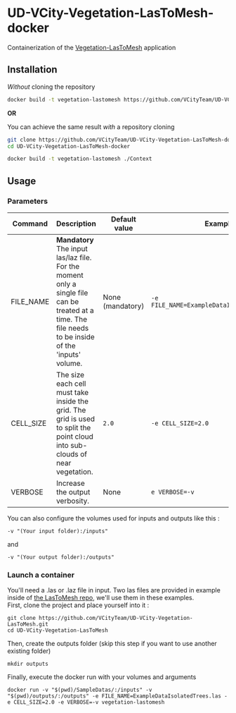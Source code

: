 # UD-VCity-Vegetation-LasToMesh-docker
Containerization of the [Vegetation-LasToMesh](https://github.com/VCityTeam/UD-VCity-Vegetation-LasToMesh) application

## Installation

_Without_ cloning the repository

```bash
docker build -t vegetation-lastomesh https://github.com/VCityTeam/UD-VCity-Vegetation-LasToMesh-docker.git#:Context
```
**OR**

You can achieve the same result _with_ a repository cloning

```bash
git clone https://github.com/VCityTeam/UD-VCity-Vegetation-LasToMesh-docker.git
cd UD-VCity-Vegetation-LasToMesh-docker
```
```bash
docker build -t vegetation-lastomesh ./Context
```

## Usage

### Parameters

| Command    | Description                                                                                                                                           | Default value      | Example                                     |
| ---------- | ----------------------------------------------------------------------------------------------------------------------------------------------------- | ------------------ | ------------------------------------------- |
|  FILE_NAME | **Mandatory** The input las/laz file. For the moment only a single file can be treated at a time. The file needs to be inside of the 'inputs' volume. | None (mandatory)   | `-e FILE_NAME=ExampleDataIsolatedTrees.las` |
|  CELL_SIZE | The size each cell must take inside the grid. The grid is used to split the point cloud into sub-clouds of near vegetation.                           | `2.0`              | `-e CELL_SIZE=2.0`                          |
|  VERBOSE   | Increase the output verbosity.                                                                                                                        | None               | `e VERBOSE=-v`                              |

You can also configure the volumes used for inputs and outputs like this :
```
-v "(Your input folder):/inputs"
```
and 
```
-v "(Your output folder):/outputs"
```

### Launch a container

You'll need a .las or .laz file in input. Two las files are provided in example inside of [the LasToMesh repo](https://github.com/VCityTeam/UD-VCity-Vegetation-LasToMesh/tree/master/SampleDatas), we'll use them in these examples.  
First, clone the project and place yourself into it :

```shell
git clone https://github.com/VCityTeam/UD-VCity-Vegetation-LasToMesh.git
cd UD-VCity-Vegetation-LasToMesh
```

Then, create the outputs folder (skip this step if you want to use another existing folder)

```shell
mkdir outputs
```

Finally, execute the docker run with your volumes and arguments 

```shell
docker run -v "$(pwd)/SampleDatas/:/inputs" -v "$(pwd)/outputs/:/outputs" -e FILE_NAME=ExampleDataIsolatedTrees.las -e CELL_SIZE=2.0 -e VERBOSE=-v vegetation-lastomesh
```
